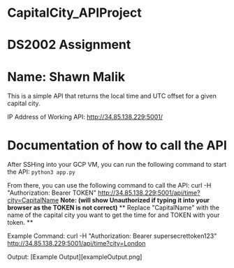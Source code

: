 # CapitalCity_APIProject
# DS2002 Assignment
# Name: Shawn Malik

This is a simple API that returns the local time and UTC offset for a given capital city.

IP Address of Working API: http://34.85.138.229:5001/


# Documentation of how to call the API
After SSHing into your GCP VM, you can run the following command to start the API:
```python3 app.py```

From there, you can use the following command to call the API:
curl -H "Authorization: Bearer TOKEN" http://34.85.138.229:5001/api/time?city=CapitalName
**Note: (will show Unauthorized if typing it into your browser as the TOKEN is not correct)**
** Replace "CapitalName" with the name of the capital city you want to get the time for and TOKEN with your token. **

Example Command:
curl -H "Authorization: Bearer supersecrettoken123" http://34.85.138.229:5001/api/time?city=London

Output:
[Example Output][exampleOutput.png]
